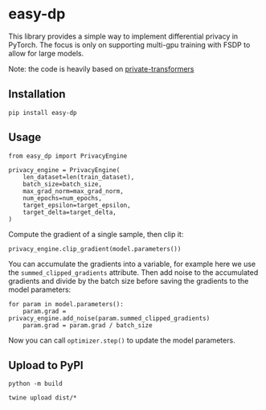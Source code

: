 # easy-dp

This library provides a simple way to implement differential privacy in PyTorch. The focus is only on supporting multi-gpu training with FSDP to allow for large models.

Note: the code is heavily based on [private-transformers](https://github.com/lxuechen/private-transformers)

## Installation

    pip install easy-dp

## Usage

    from easy_dp import PrivacyEngine

    privacy_engine = PrivacyEngine(
        len_dataset=len(train_dataset),
        batch_size=batch_size,
        max_grad_norm=max_grad_norm,
        num_epochs=num_epochs,
        target_epsilon=target_epsilon,
        target_delta=target_delta,
    )

Compute the gradient of a single sample, then clip it:

    privacy_engine.clip_gradient(model.parameters())

You can accumulate the gradients into a variable, for example here we use the `summed_clipped_gradients` attribute. Then add noise to the accumulated gradients and divide by the batch size before saving the gradients to the model parameters:

    for param in model.parameters():
        param.grad = privacy_engine.add_noise(param.summed_clipped_gradients)
        param.grad = param.grad / batch_size

Now you can call `optimizer.step()` to update the model parameters.

## Upload to PyPI

    python -m build

    twine upload dist/*